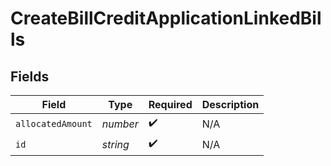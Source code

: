 # CreateBillCreditApplicationLinkedBills


## Fields

| Field              | Type               | Required           | Description        |
| ------------------ | ------------------ | ------------------ | ------------------ |
| `allocatedAmount`  | *number*           | :heavy_check_mark: | N/A                |
| `id`               | *string*           | :heavy_check_mark: | N/A                |